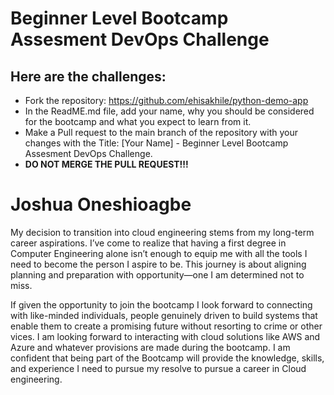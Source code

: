 # Beginner Level Bootcamp Assesment DevOps Challenge

## Here are the challenges:
- Fork the repository: https://github.com/ehisakhile/python-demo-app
- In the ReadME.md file, add your name, why you should be considered for the bootcamp and what you expect to learn from it.
- Make a Pull request to the main branch of the repository with your changes with the Title: [Your Name] - Beginner Level Bootcamp Assesment DevOps Challenge. 
- **DO NOT MERGE THE PULL REQUEST!!!**

# Joshua Oneshioagbe 

My decision to transition into cloud engineering stems from my long-term career aspirations. I’ve come to realize that having a first degree in Computer Engineering alone isn’t enough to equip me with all the tools I need to become the person I aspire to be. This journey is about aligning planning and preparation with opportunity—one I am determined not to miss.

If given the opportunity to join the bootcamp I look forward to connecting with like-minded individuals, people genuinely driven to build systems that enable them to create a promising future without resorting to crime or other vices. I am looking forward to interacting with cloud solutions like AWS and Azure and whatever provisions are made during the bootcamp. I am confident that being part of the Bootcamp will provide the knowledge, skills, and experience I need to pursue my resolve to pursue a career in Cloud engineering. 

